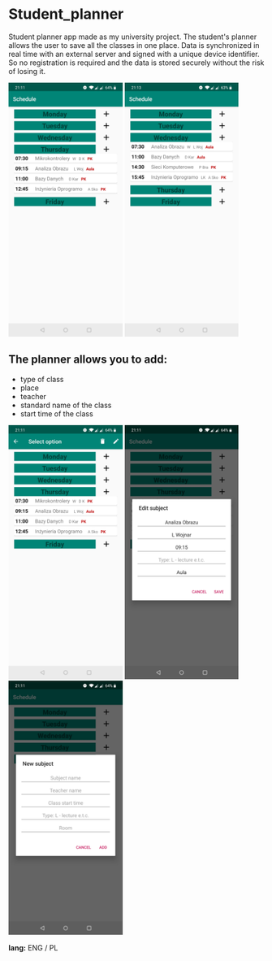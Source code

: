 # Student_planner

Student planner app made as my university project.
The student's planner allows the user to save all the classes in one place.
Data is synchronized in real time with an external server and signed with a unique device identifier.
So no registration is required and the data is stored securely without the risk of losing it.

<img src="readmeImg/planner_1.png" height="500"> <img src="readmeImg/planner_5.png" height="500">

## The planner allows you to add: 
* type of class
* place
* teacher
* standard name of the class
* start time of the class

<img src="readmeImg/planner_2.png" height="500"> <img src="readmeImg/planner_3.png" height="500"> <img src="readmeImg/planner_4.png" height="500">

<strong>lang:</strong> ENG / PL
